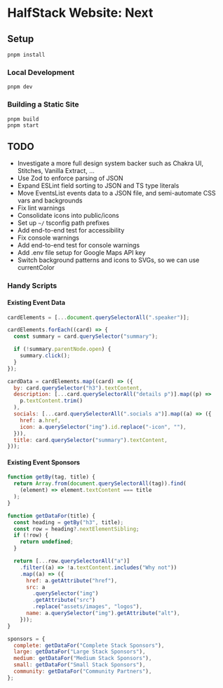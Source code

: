 # HalfStack Website: Next

## Setup

```shell
pnpm install
```

### Local Development

```shell
pnpm dev
```

### Building a Static Site

```shell
pnpm build
pnpm start
```

## TODO

- Investigate a more full design system backer such as Chakra UI, Stitches, Vanilla Extract, ...
- Use Zod to enforce parsing of JSON
- Expand ESLint field sorting to JSON and TS type literals
- Move EventsList events data to a JSON file, and semi-automate CSS vars and backgrounds
- Fix lint warnings
- Consolidate icons into public/icons
- Set up `~/` tsconfig path prefixes
- Add end-to-end test for accessibility
- Fix console warnings
- Add end-to-end test for console warnings
- Add .env file setup for Google Maps API key
- Switch background patterns and icons to SVGs, so we can use currentColor

### Handy Scripts

#### Existing Event Data

```js
cardElements = [...document.querySelectorAll(".speaker")];

cardElements.forEach((card) => {
  const summary = card.querySelector("summary");

  if (!summary.parentNode.open) {
    summary.click();
  }
});

cardData = cardElements.map((card) => ({
  by: card.querySelector("h3").textContent,
  description: [...card.querySelectorAll("details p")].map((p) =>
    p.textContent.trim()
  ),
  socials: [...card.querySelectorAll(".socials a")].map((a) => ({
    href: a.href,
    icon: a.querySelector("img").id.replace("-icon", ""),
  })),
  title: card.querySelector("summary").textContent,
}));
```

#### Existing Event Sponsors

```js
function getBy(tag, title) {
  return Array.from(document.querySelectorAll(tag)).find(
    (element) => element.textContent === title
  );
}

function getDataFor(title) {
  const heading = getBy("h3", title);
  const row = heading?.nextElementSibling;
  if (!row) {
    return undefined;
  }

  return [...row.querySelectorAll("a")]
    .filter((a) => !a.textContent.includes("Why not"))
    .map((a) => ({
      href: a.getAttribute("href"),
      src: a
        .querySelector("img")
        .getAttribute("src")
        .replace("assets/images", "logos"),
      name: a.querySelector("img").getAttribute("alt"),
    }));
}

sponsors = {
  complete: getDataFor("Complete Stack Sponsors"),
  large: getDataFor("Large Stack Sponsors"),
  medium: getDataFor("Medium Stack Sponsors"),
  small: getDataFor("Small Stack Sponsors"),
  community: getDataFor("Community Partners"),
};
```
